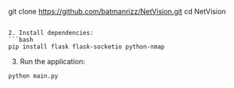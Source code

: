 git clone https://github.com/batmanrizz/NetVision.git
cd NetVision
```

2. Install dependencies:
```bash
pip install flask flask-socketio python-nmap
```

3. Run the application:
```bash
python main.py
